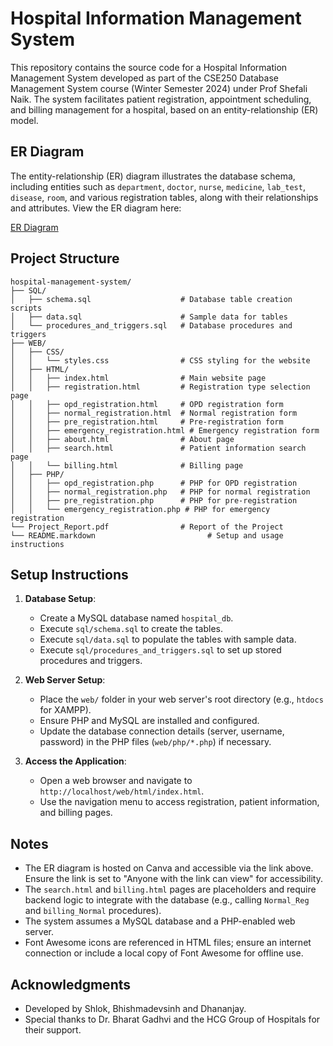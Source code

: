 # Hospital Information Management System

This repository contains the source code for a Hospital Information Management System developed as part of the CSE250 Database Management System course (Winter Semester 2024) under Prof Shefali Naik. The system facilitates patient registration, appointment scheduling, and billing management for a hospital, based on an entity-relationship (ER) model.

## ER Diagram
The entity-relationship (ER) diagram illustrates the database schema, including entities such as `department`, `doctor`, `nurse`, `medicine`, `lab_test`, `disease`, `room`, and various registration tables, along with their relationships and attributes. View the ER diagram here:

[ER Diagram](https://www.canva.com/design/DAGBtpKfFSc/Zt4WWm3Dq6rOreFLWTBx7g/edit?utm_content=DAGBtpKfFSc&utm_campaign=designshare&utm_medium=link2&utm_source=sharebutton)

## Project Structure
```
hospital-management-system/
├── SQL/
│   ├── schema.sql                    # Database table creation scripts
│   ├── data.sql                      # Sample data for tables
│   └── procedures_and_triggers.sql   # Database procedures and triggers
├── WEB/
│   ├── CSS/
│   │   └── styles.css                # CSS styling for the website
│   ├── HTML/
│   │   ├── index.html                # Main website page
│   │   ├── registration.html         # Registration type selection page
│   │   ├── opd_registration.html     # OPD registration form
│   │   ├── normal_registration.html  # Normal registration form
│   │   ├── pre_registration.html     # Pre-registration form
│   │   ├── emergency_registration.html # Emergency registration form
│   │   ├── about.html                # About page
│   │   ├── search.html               # Patient information search page
│   │   └── billing.html              # Billing page
│   ├── PHP/
│   │   ├── opd_registration.php      # PHP for OPD registration
│   │   ├── normal_registration.php   # PHP for normal registration
│   │   ├── pre_registration.php      # PHP for pre-registration
│   │   └── emergency_registration.php # PHP for emergency registration
└── Project_Report.pdf                # Report of the Project
└── README.markdown                         # Setup and usage instructions
``` 

## Setup Instructions
1. **Database Setup**:
   - Create a MySQL database named `hospital_db`.
   - Execute `sql/schema.sql` to create the tables.
   - Execute `sql/data.sql` to populate the tables with sample data.
   - Execute `sql/procedures_and_triggers.sql` to set up stored procedures and triggers.

2. **Web Server Setup**:
   - Place the `web/` folder in your web server's root directory (e.g., `htdocs` for XAMPP).
   - Ensure PHP and MySQL are installed and configured.
   - Update the database connection details (server, username, password) in the PHP files (`web/php/*.php`) if necessary.

3. **Access the Application**:
   - Open a web browser and navigate to `http://localhost/web/html/index.html`.
   - Use the navigation menu to access registration, patient information, and billing pages.

## Notes
- The ER diagram is hosted on Canva and accessible via the link above. Ensure the link is set to "Anyone with the link can view" for accessibility.
- The `search.html` and `billing.html` pages are placeholders and require backend logic to integrate with the database (e.g., calling `Normal_Reg` and `billing_Normal` procedures).
- The system assumes a MySQL database and a PHP-enabled web server.
- Font Awesome icons are referenced in HTML files; ensure an internet connection or include a local copy of Font Awesome for offline use.

## Acknowledgments
- Developed by Shlok, Bhishmadevsinh and Dhananjay.
- Special thanks to Dr. Bharat Gadhvi and the HCG Group of Hospitals for their support.
